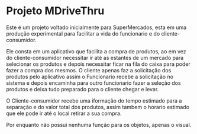 # Projeto MDriveThru

Este é um projeto voltado inicialmente para SuperMercados, esta em uma produção experimental para facilitar a vida do funcionario e do cliente-consumidor.

Ele consta em um aplicativo que facilita a compra de produtos, ao em vez do cliente-consumidor necessitar ir até as estantes de um mercado para selecionar os produtos e depois necessitar ficar na fila do caixa para poder fazer a compra dos mesmos. O cliente apenas faz a solicitação dos produtos pelo aplicativo assim o Funcionario recebe a solicitação no sistema e depois encaminha para outro funcionario fazer a seleção dos produtos e deixa tudo preparado para o cliente chegar e levar.

O Cliente-consumidor recebe uma iformação do tempo estimado para a separação e do valor total dos produtos, assim tambem o horario estimado que ele pode ir até o local retirar a sua compra.

Por enquanto não possui nenhuma função para os objetos, apenas o visual.
 
